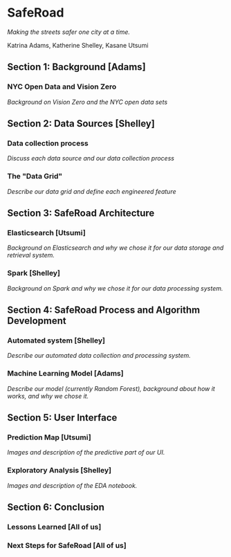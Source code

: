 # SafeRoad
*Making the streets safer one city at a time.*

Katrina Adams, Katherine Shelley, Kasane Utsumi


## Section 1: Background [Adams]

### NYC Open Data and Vision Zero
*Background on Vision Zero and the NYC open data sets*

## Section 2: Data Sources [Shelley]
### Data collection process
*Discuss each data source and our data collection process*

### The "Data Grid"
*Describe our data grid and define each engineered feature*

## Section 3: SafeRoad Architecture

### Elasticsearch [Utsumi]
*Background on Elasticsearch and why we chose it for our data storage and retrieval system.*

### Spark [Shelley]
*Background on Spark and why we chose it for our data processing system.*

## Section 4: SafeRoad Process and Algorithm Development

### Automated system [Shelley]
*Describe our automated data collection and processing system.*

### Machine Learning Model [Adams]
*Describe our model (currently Random Forest), background about how it works, and why we chose it.*

## Section 5: User Interface

### Prediction Map [Utsumi]
*Images and description of the predictive part of our UI.*

### Exploratory Analysis [Shelley]
*Images and description of the EDA notebook.*

## Section 6: Conclusion

### Lessons Learned [All of us]

### Next Steps for SafeRoad [All of us]
